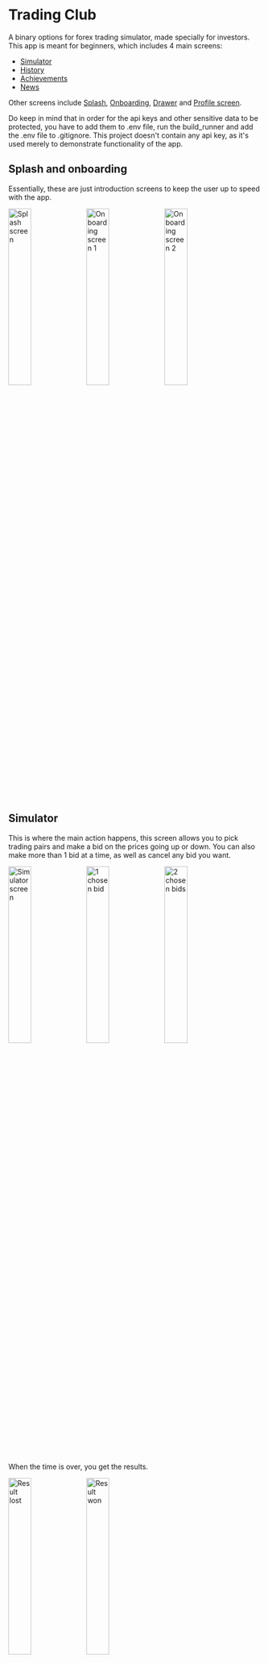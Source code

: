 <h1>Trading Club</h1>

A binary options for forex trading simulator, made specially for investors. This app is meant for beginners, which includes 4 main screens:

- [Simulator](#simulator)
- [History](#history)
- [Achievements](#achievements)
- [News](#news)

Other screens include [Splash](#splash), [Onboarding](#splash), [Drawer](#drawer) and [Profile screen](#drawer).

Do keep in mind that in order for the api keys and other sensitive data to be protected, you have to add them to .env file, run the build_runner and add the .env file to .gitignore. This project doesn't contain any api key, as it's used merely to demonstrate functionality of the app.

<h2 id="splash">Splash and onboarding</h2>

Essentially, these are just introduction screens to keep the user up to speed with the app.

<p align="left">
  <img alt="Splash screen" src="assets/images/preview/splash.png" width="30%">
  <img alt="Onboarding screen 1" src="assets/images/preview/onboarding_1.png" width="30%">
  <img alt="Onboarding screen 2" src="assets/images/preview/onboarding_2.png" width="30%">
</p>

<h2 id="simulator">Simulator</h2>

This is where the main action happens, this screen allows you to pick trading pairs and make a bid on the	prices going up or down. You can also make more than 1 bid at a time, as well as cancel any bid you want.

<p align="left">
  <img alt="Simulator screen" src="assets/images/preview/simulator.png" width="30%">
  <img alt="1 chosen bid" src="assets/images/preview/bid_1.png" width="30%">
  <img alt="2 chosen bids" src="assets/images/preview/bid_2.png" width="30%">
</p>

When the time is over, you get the results.

<p>
  <img alt="Result lost" src="assets/images/preview/result_lost.png" width="30%">
  <img alt="Result won" src="assets/images/preview/result_won.png" width="30%">
</p>

There's also embedded protection of the screen when the	app is in the background.

<img src="assets/images/preview/blur.png" alt="Screen blur" style="width:30%">

<h2 id="history">History</h2>

This screen is used to view current, as well as finished bids.

<p align="left">
  <img alt="Empty history" src="assets/images/preview/empty_history.png" width="30%">
  <img alt="Current bids" src="assets/images/preview/current_bids.png" width="30%" >
  <img alt="Finished bids" src="assets/images/preview/finished_bids.png" width="30%">
</p>

<h2 id="achievements">Achievements</h2>

This screen is for viewing the current progress, achievements and their status.

<p align="left">
  <img alt="Progress" src="assets/images/preview/progress.png" width="30%">
  <img alt="Achievement details" src="assets/images/preview/achievement_details.png" width="30%">
  <img alt="Empty achievement" src="assets/images/preview/empty_achievement.png" width="30%">
</p>

<h2 id="news">News</h2>

And, last but not least, the news screen - where all the important things in the world of trading are happening.

<p>
  <img alt="News screen" src="assets/images/preview/news.png" width="30%" >
  <img alt="News details" src="assets/images/preview/news_details.png" width="30%">
</p>

<h2 id="drawer">Drawer and Profile</h2>

Drawer is used for navigation, while profile screen allows the user to set the pfp and name.

<p>
  <img alt="Drawer" src="assets/images/preview/drawer.png" width="30%">
  <img alt="Profile screen" src="assets/images/preview/profile.png" width="30%">
</p>

User can also share the app and view the policy.

<p>
  <img alt="Share" src="assets/images/preview/share.png" width="30%">
  <img alt="Policy" src="assets/images/preview/policy.png" width="30%">
</p>
